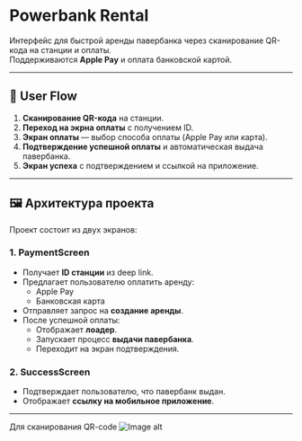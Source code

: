 # Powerbank Rental

Интерфейс для быстрой аренды павербанка через сканирование QR-кода на станции и оплаты.  
Поддерживаются **Apple Pay** и оплата банковской картой.

---

## 📖 User Flow

1. **Сканирование QR-кода** на станции.  
2. **Переход на экрна оплаты** с получением ID.  
3. **Экран оплаты** — выбор способа оплаты (Apple Pay или карта).  
4. **Подтверждение успешной оплаты** и автоматическая выдача павербанка.  
5. **Экран успеха** с подтверждением и ссылкой на приложение.

---

## 🖼 Архитектура проекта

Проект состоит из двух экранов:

### 1. PaymentScreen
- Получает **ID станции** из deep link.
- Предлагает пользователю оплатить аренду:
  - Apple Pay
  - Банковская карта
- Отправляет запрос на **создание аренды**.
- После успешной оплаты:
  - Отображает **лоадер**.
  - Запускает процесс **выдачи павербанка**.
  - Переходит на экран подтверждения.

### 2. SuccessScreen
- Подтверждает пользователю, что павербанк выдан.
- Отображает **ссылку на мобильное приложение**.

---
Для сканирования QR-code
![Image alt](https://github.com/nsvetlakov/recharge_city/edit/main/qr-code.png)
